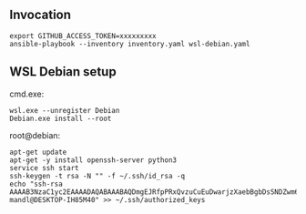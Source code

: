 ## Invocation

	export GITHUB_ACCESS_TOKEN=xxxxxxxxx
	ansible-playbook --inventory inventory.yaml wsl-debian.yaml 

## WSL Debian setup

cmd.exe:

	wsl.exe --unregister Debian
	Debian.exe install --root

root@debian:

	apt-get update
	apt-get -y install openssh-server python3
	service ssh start
	ssh-keygen -t rsa -N "" -f ~/.ssh/id_rsa -q
	echo "ssh-rsa AAAAB3NzaC1yc2EAAAADAQABAAABAQDmgEJRfpPRxQvzuCuEuDwarjzXaebBgbDsSNDZwm6EfJ2Arq15oYkGCB4oK45e2rfT8kaumpZ+7NteCRCJsrc3Cv/ivMkIekSLNuGAKe1bwM+QLraz2RLuCvH42AY+i7Tcg3LYihJgBw77/lseXstZ5RqkpxDCK2sSd/1qE1vYLTtXnAPwibQP/MWE7WPbHqjcBWSSe+XKl2b6sGiTA3H3KABIgHB6FSCbLmhqVMaDzwufkWhs/oeQnc6Kt7C8GA4x1DhAJmmZ237r4h/pu02KHpyL2OI2Z1sziBWNob/+WD0v/3jyzxaWcDWsOkEE1BE73osRbFU0W3sBnrGY8f7D mandl@DESKTOP-IH85M40" >> ~/.ssh/authorized_keys
